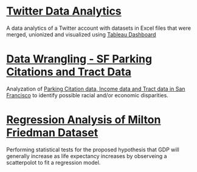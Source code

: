 
# [Twitter Data Analytics](https://vankngo.github.io/2023-02-03-twitter-data-analytics/)

A data analytics of a Twitter account with datasets in Excel files that were merged, unionized and visualized using [Tableau Dashboard](https://public.tableau.com/views/TwitterDataAnalytics_16738548507100/TwitterDataAnalytics?:language=en-US&:display_count=n&:origin=viz_share_link)

# [Data Wrangling - SF Parking Citations and Tract Data](https://vankngo.github.io/2023-01-15-Data-Wrangling-Parking-Citations-and-Tract-Data/)

Analyzation of [Parking Citation data, Income data and Tract data in San Francisco](code/parking_violation/Final_Draft_Project_Code.ipynb) to identify possible racial and/or economic disparities. 

# [Regression Analysis of Milton Friedman Dataset](https://vankngo.github.io/2022-11-24-Regression-Analysis-of-Milton-Friedman-Dataset/)

Performing statistical tests for the proposed hypothesis that GDP will generally increase as life expectancy increases by observeing a scatterpolot to fit a regression model.
